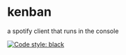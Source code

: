 # kenban
a spotify client that runs in the console


[![Code style: black](https://img.shields.io/badge/code%20style-black-000000.svg)](https://github.com/psf/black)
